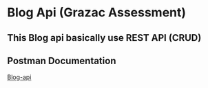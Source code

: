 <!-- @format -->

# Blog Api (Grazac Assessment)

## This Blog api basically use REST API (CRUD)

## Postman Documentation

[Blog-api](https://documenter.getpostman.com/view/19291153/2s9Xy5LAFH)
